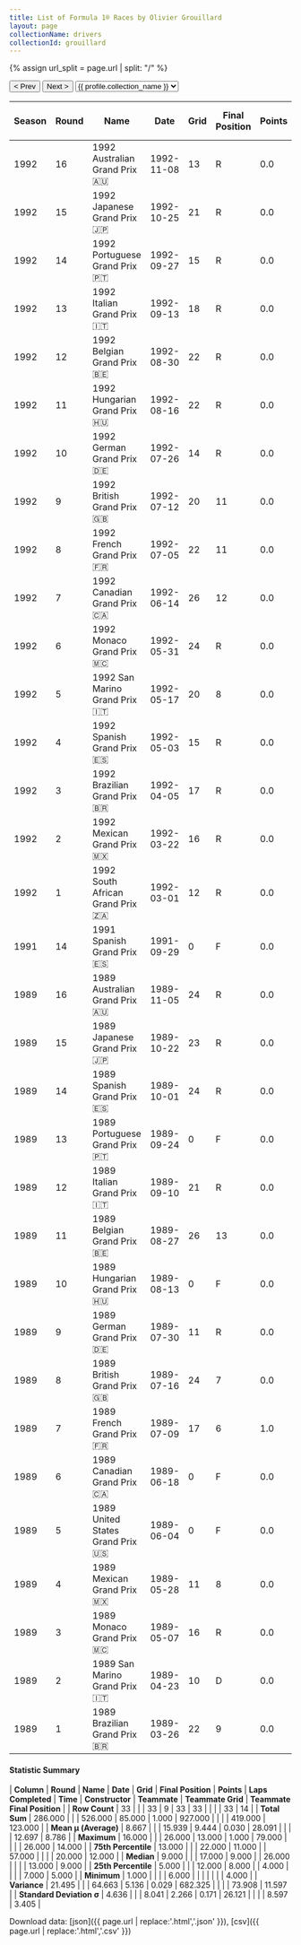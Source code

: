 ```yaml
---
title: List of Formula 1® Races by Olivier Grouillard
layout: page
collectionName: drivers
collectionId: grouillard
---
```


{% assign url_split = page.url | split: "/" %}
<div id="collection-navigation">
<button onclick="selector.options[selector.selectedIndex-1].value && (window.location = selector.options[selector.selectedIndex-1].value);">&lt; Prev</button>
<button onclick="selector.options[selector.selectedIndex+1].value && (window.location = selector.options[selector.selectedIndex+1].value);">Next &gt;</button>
<select id="selector" onchange="this.options[this.selectedIndex].value && (window.location = this.options[this.selectedIndex].value);">
  {% for collectionId in site.data[page.collectionName].refs %}
    {% if collectionId == page.collectionId %}
      {% assign selected = "selected" %}
    {% else %}
      {% assign selected = "" %}
    {% endif %}
    {% assign profile = site.data[page.collectionName][collectionId].profile %}
    <option value="/f1/{{ page.collectionName }}/{{ collectionId }}/{{ url_split[4] }}" {{ selected }}>{{ profile.collection_name }}</option>
  {% endfor %}
</select>
</div>

| Season | Round | Name | Date | Grid | Final Position | Points | Laps Completed | Time | Constructor | Teammate | Teammate Grid | Teammate Final Position |
|--|--|--|--|--|--|--|--|--|--|--|--|--|
| 1992 | 16 | 1992 Australian Grand Prix 🇦🇺 | 1992-11-08 | 13 | R | 0.0 | 0 |   | Tyrrell 🇬🇧 | [Andrea de Cesaris 🇮🇹](/f1/drivers/cesaris) | 7 | R |
| 1992 | 15 | 1992 Japanese Grand Prix 🇯🇵 | 1992-10-25 | 21 | R | 0.0 | 6 |   | Tyrrell 🇬🇧 | [Andrea de Cesaris 🇮🇹](/f1/drivers/cesaris) | 9 | 4 |
| 1992 | 14 | 1992 Portuguese Grand Prix 🇵🇹 | 1992-09-27 | 15 | R | 0.0 | 27 |   | Tyrrell 🇬🇧 | [Andrea de Cesaris 🇮🇹](/f1/drivers/cesaris) | 12 | 9 |
| 1992 | 13 | 1992 Italian Grand Prix 🇮🇹 | 1992-09-13 | 18 | R | 0.0 | 26 |   | Tyrrell 🇬🇧 | [Andrea de Cesaris 🇮🇹](/f1/drivers/cesaris) | 21 | 6 |
| 1992 | 12 | 1992 Belgian Grand Prix 🇧🇪 | 1992-08-30 | 22 | R | 0.0 | 1 |   | Tyrrell 🇬🇧 | [Andrea de Cesaris 🇮🇹](/f1/drivers/cesaris) | 13 | 8 |
| 1992 | 11 | 1992 Hungarian Grand Prix 🇭🇺 | 1992-08-16 | 22 | R | 0.0 | 13 |   | Tyrrell 🇬🇧 | [Andrea de Cesaris 🇮🇹](/f1/drivers/cesaris) | 19 | 8 |
| 1992 | 10 | 1992 German Grand Prix 🇩🇪 | 1992-07-26 | 14 | R | 0.0 | 8 |   | Tyrrell 🇬🇧 | [Andrea de Cesaris 🇮🇹](/f1/drivers/cesaris) | 20 | R |
| 1992 | 9 | 1992 British Grand Prix 🇬🇧 | 1992-07-12 | 20 | 11 | 0.0 | 57 |   | Tyrrell 🇬🇧 | [Andrea de Cesaris 🇮🇹](/f1/drivers/cesaris) | 18 | R |
| 1992 | 8 | 1992 French Grand Prix 🇫🇷 | 1992-07-05 | 22 | 11 | 0.0 | 66 |   | Tyrrell 🇬🇧 | [Andrea de Cesaris 🇮🇹](/f1/drivers/cesaris) | 19 | R |
| 1992 | 7 | 1992 Canadian Grand Prix 🇨🇦 | 1992-06-14 | 26 | 12 | 0.0 | 67 |   | Tyrrell 🇬🇧 | [Andrea de Cesaris 🇮🇹](/f1/drivers/cesaris) | 14 | 5 |
| 1992 | 6 | 1992 Monaco Grand Prix 🇲🇨 | 1992-05-31 | 24 | R | 0.0 | 4 |   | Tyrrell 🇬🇧 | [Andrea de Cesaris 🇮🇹](/f1/drivers/cesaris) | 10 | R |
| 1992 | 5 | 1992 San Marino Grand Prix 🇮🇹 | 1992-05-17 | 20 | 8 | 0.0 | 58 |   | Tyrrell 🇬🇧 | [Andrea de Cesaris 🇮🇹](/f1/drivers/cesaris) | 14 | 14 |
| 1992 | 4 | 1992 Spanish Grand Prix 🇪🇸 | 1992-05-03 | 15 | R | 0.0 | 30 |   | Tyrrell 🇬🇧 | [Andrea de Cesaris 🇮🇹](/f1/drivers/cesaris) | 11 | R |
| 1992 | 3 | 1992 Brazilian Grand Prix 🇧🇷 | 1992-04-05 | 17 | R | 0.0 | 52 |   | Tyrrell 🇬🇧 | [Andrea de Cesaris 🇮🇹](/f1/drivers/cesaris) | 13 | R |
| 1992 | 2 | 1992 Mexican Grand Prix 🇲🇽 | 1992-03-22 | 16 | R | 0.0 | 12 |   | Tyrrell 🇬🇧 | [Andrea de Cesaris 🇮🇹](/f1/drivers/cesaris) | 11 | 5 |
| 1992 | 1 | 1992 South African Grand Prix 🇿🇦 | 1992-03-01 | 12 | R | 0.0 | 62 |   | Tyrrell 🇬🇧 | [Andrea de Cesaris 🇮🇹](/f1/drivers/cesaris) | 10 | R |
| 1991 | 14 | 1991 Spanish Grand Prix 🇪🇸 | 1991-09-29 | 0 | F | 0.0 | 0 |   | AGS 🇫🇷 | [Fabrizio Barbazza 🇮🇹](/f1/drivers/barbazza) | 0 | F |
| 1989 | 16 | 1989 Australian Grand Prix 🇦🇺 | 1989-11-05 | 24 | R | 0.0 | 22 |   | Ligier 🇫🇷 | [René Arnoux 🇫🇷](/f1/drivers/arnoux) | 26 | R |
| 1989 | 15 | 1989 Japanese Grand Prix 🇯🇵 | 1989-10-22 | 23 | R | 0.0 | 31 |   | Ligier 🇫🇷 | [René Arnoux 🇫🇷](/f1/drivers/arnoux) | 0 | F |
| 1989 | 14 | 1989 Spanish Grand Prix 🇪🇸 | 1989-10-01 | 24 | R | 0.0 | 34 |   | Ligier 🇫🇷 | [René Arnoux 🇫🇷](/f1/drivers/arnoux) | 0 | F |
| 1989 | 13 | 1989 Portuguese Grand Prix 🇵🇹 | 1989-09-24 | 0 | F | 0.0 | 0 |   | Ligier 🇫🇷 | [René Arnoux 🇫🇷](/f1/drivers/arnoux) | 23 | 13 |
| 1989 | 12 | 1989 Italian Grand Prix 🇮🇹 | 1989-09-10 | 21 | R | 0.0 | 30 |   | Ligier 🇫🇷 | [René Arnoux 🇫🇷](/f1/drivers/arnoux) | 23 | 9 |
| 1989 | 11 | 1989 Belgian Grand Prix 🇧🇪 | 1989-08-27 | 26 | 13 | 0.0 | 43 |   | Ligier 🇫🇷 | [René Arnoux 🇫🇷](/f1/drivers/arnoux) | 17 | R |
| 1989 | 10 | 1989 Hungarian Grand Prix 🇭🇺 | 1989-08-13 | 0 | F | 0.0 | 0 |   | Ligier 🇫🇷 | [René Arnoux 🇫🇷](/f1/drivers/arnoux) | 0 | F |
| 1989 | 9 | 1989 German Grand Prix 🇩🇪 | 1989-07-30 | 11 | R | 0.0 | 0 |   | Ligier 🇫🇷 | [René Arnoux 🇫🇷](/f1/drivers/arnoux) | 23 | 11 |
| 1989 | 8 | 1989 British Grand Prix 🇬🇧 | 1989-07-16 | 24 | 7 | 0.0 | 63 |   | Ligier 🇫🇷 | [René Arnoux 🇫🇷](/f1/drivers/arnoux) | 0 | F |
| 1989 | 7 | 1989 French Grand Prix 🇫🇷 | 1989-07-09 | 17 | 6 | 1.0 | 79 |   | Ligier 🇫🇷 | [René Arnoux 🇫🇷](/f1/drivers/arnoux) | 18 | R |
| 1989 | 6 | 1989 Canadian Grand Prix 🇨🇦 | 1989-06-18 | 0 | F | 0.0 | 0 |   | Ligier 🇫🇷 | [René Arnoux 🇫🇷](/f1/drivers/arnoux) | 22 | 5 |
| 1989 | 5 | 1989 United States Grand Prix 🇺🇸 | 1989-06-04 | 0 | F | 0.0 | 0 |   | Ligier 🇫🇷 | [René Arnoux 🇫🇷](/f1/drivers/arnoux) | 0 | F |
| 1989 | 4 | 1989 Mexican Grand Prix 🇲🇽 | 1989-05-28 | 11 | 8 | 0.0 | 68 |   | Ligier 🇫🇷 | [René Arnoux 🇫🇷](/f1/drivers/arnoux) | 25 | 14 |
| 1989 | 3 | 1989 Monaco Grand Prix 🇲🇨 | 1989-05-07 | 16 | R | 0.0 | 4 |   | Ligier 🇫🇷 | [René Arnoux 🇫🇷](/f1/drivers/arnoux) | 21 | 12 |
| 1989 | 2 | 1989 San Marino Grand Prix 🇮🇹 | 1989-04-23 | 10 | D | 0.0 | 4 |   | Ligier 🇫🇷 | [René Arnoux 🇫🇷](/f1/drivers/arnoux) | 0 | F |
| 1989 | 1 | 1989 Brazilian Grand Prix 🇧🇷 | 1989-03-26 | 22 | 9 | 0.0 | 60 |   | Ligier 🇫🇷 | [René Arnoux 🇫🇷](/f1/drivers/arnoux) | 0 | F |

#### Statistic Summary

| **Column** | **Round** | **Name** | **Date** | **Grid** | **Final Position** | **Points** | **Laps Completed** | **Time** | **Constructor** | **Teammate** | **Teammate Grid** | **Teammate Final Position** |
| **Row Count** | 33 |  |  | 33 | 9 | 33 | 33 |  |  |  | 33 | 14 |
| **Total Sum** | 286.000 |  |  | 526.000 | 85.000 | 1.000 | 927.000 |  |  |  | 419.000 | 123.000 |
| **Mean μ (Average)** | 8.667 |  |  | 15.939 | 9.444 | 0.030 | 28.091 |  |  |  | 12.697 | 8.786 |
| **Maximum** | 16.000 |  |  | 26.000 | 13.000 | 1.000 | 79.000 |  |  |  | 26.000 | 14.000 |
| **75th Percentile** | 13.000 |  |  | 22.000 | 11.000 |  | 57.000 |  |  |  | 20.000 | 12.000 |
| **Median** | 9.000 |  |  | 17.000 | 9.000 |  | 26.000 |  |  |  | 13.000 | 9.000 |
| **25th Percentile** | 5.000 |  |  | 12.000 | 8.000 |  | 4.000 |  |  |  | 7.000 | 5.000 |
| **Minimum** | 1.000 |  |  |  | 6.000 |  |  |  |  |  |  | 4.000 |
| **Variance** | 21.495 |  |  | 64.663 | 5.136 | 0.029 | 682.325 |  |  |  | 73.908 | 11.597 |
| **Standard Deviation σ** | 4.636 |  |  | 8.041 | 2.266 | 0.171 | 26.121 |  |  |  | 8.597 | 3.405 |

Download data: [json]({{ page.url | replace:'.html','.json' }}), [csv]({{ page.url | replace:'.html','.csv' }})
